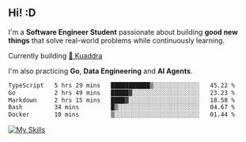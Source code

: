 ## Hi! :D

I'm a **Software Engineer Student** passionate about building **good new things** that solve real-world problems while continuously learning.

Currently building [🎾 Kuaddra](https://kuaddra.com)

I'm also practicing **Go**, **Data Engineering** and **AI Agents**.

<!--START_SECTION:waka-->

```txt
TypeScript   5 hrs 29 mins   ███████████▒░░░░░░░░░░░░░   45.22 %
Go           2 hrs 49 mins   █████▓░░░░░░░░░░░░░░░░░░░   23.23 %
Markdown     2 hrs 15 mins   ████▓░░░░░░░░░░░░░░░░░░░░   18.58 %
Bash         34 mins         █▒░░░░░░░░░░░░░░░░░░░░░░░   04.67 %
Docker       10 mins         ▒░░░░░░░░░░░░░░░░░░░░░░░░   01.44 %
```

<!--END_SECTION:waka-->
[![My Skills](https://skillicons.dev/icons?i=py,go,java,aws,js,docker,linux)](https://skillicons.dev)
